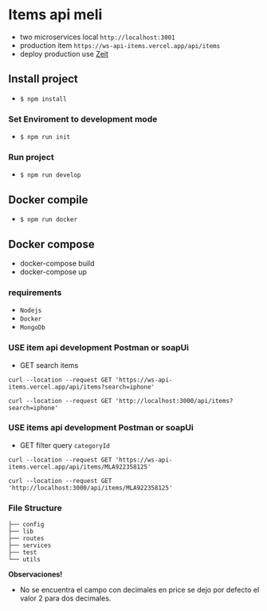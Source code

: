 # Items api meli

- two microservices local `http://localhost:3001`
- production item `https://ws-api-items.vercel.app/api/items`
- deploy production use [Zeit](Zeit.co)

## Install project

- `$ npm install`

### Set Enviroment to development mode

- `$ npm run init`

### Run project

- `$ npm run develop`

## Docker compile

- `$ npm run docker`

## Docker compose

- docker-compose build
- docker-compose up

### requirements

- `Nodejs`
- `Docker`
- `MongoDb`

### USE item api development Postman or soapUi

- GET search items

```
curl --location --request GET 'https://ws-api-items.vercel.app/api/items?search=iphone'

curl --location --request GET 'http://localhost:3000/api/items?search=iphone'
```

### USE items api development Postman or soapUi

- GET filter query `categoryId`

```
curl --location --request GET 'https://ws-api-items.vercel.app/api/items/MLA922358125'

curl --location --request GET 'http://localhost:3000/api/items/MLA922358125'
```

### File Structure

```
├── config
├── lib
├── routes
├── services
├── test
└── utils
```

**Observaciones!**
- No se encuentra el campo con decimales en price se dejo por defecto el valor 2 para dos decimales.